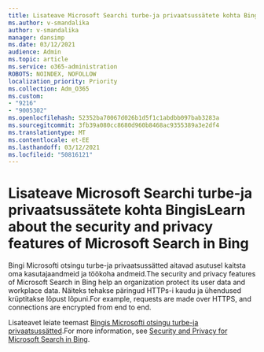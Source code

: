```yaml
---
title: Lisateave Microsoft Searchi turbe-ja privaatsussätete kohta Bingis
ms.author: v-smandalika
author: v-smandalika
manager: dansimp
ms.date: 03/12/2021
audience: Admin
ms.topic: article
ms.service: o365-administration
ROBOTS: NOINDEX, NOFOLLOW
localization_priority: Priority
ms.collection: Adm_O365
ms.custom:
- "9216"
- "9005302"
ms.openlocfilehash: 52352ba70067d026b1d5f1c1abdbb097bab3283a
ms.sourcegitcommit: 3fb39a080cc8680d960b8468ac9355389a3e2df4
ms.translationtype: MT
ms.contentlocale: et-EE
ms.lasthandoff: 03/12/2021
ms.locfileid: "50816121"
---
```

# <a name="learn-about-the-security-and-privacy-features-of-microsoft-search-in-bing"></a><span data-ttu-id="9afde-102">Lisateave Microsoft Searchi turbe-ja privaatsussätete kohta Bingis</span><span class="sxs-lookup"><span data-stu-id="9afde-102">Learn about the security and privacy features of Microsoft Search in Bing</span></span>

<span data-ttu-id="9afde-103">Bingi Microsofti otsingu turbe-ja privaatsussätted aitavad asutusel kaitsta oma kasutajaandmeid ja töökoha andmeid.</span><span class="sxs-lookup"><span data-stu-id="9afde-103">The security and privacy features of Microsoft Search in Bing help an organization protect its user data and workplace data.</span></span> <span data-ttu-id="9afde-104">Näiteks tehakse päringud HTTPs-i kaudu ja ühendused krüptitakse lõpust lõpuni.</span><span class="sxs-lookup"><span data-stu-id="9afde-104">For example, requests are made over HTTPS, and connections are encrypted from end to end.</span></span>

<span data-ttu-id="9afde-105">Lisateavet leiate teemast [Bingis Microsofti otsingu turbe-ja privaatsussätted](https://docs.microsoft.com/microsoftsearch/security-for-search).</span><span class="sxs-lookup"><span data-stu-id="9afde-105">For more information, see [Security and Privacy for Microsoft Search in Bing](https://docs.microsoft.com/microsoftsearch/security-for-search).</span></span>
